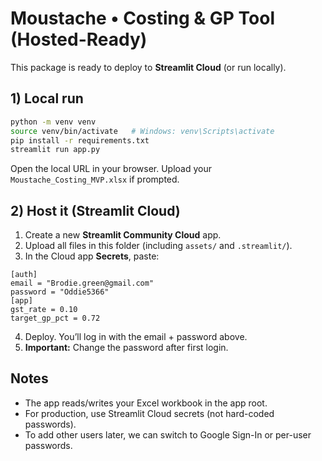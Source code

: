 # Moustache • Costing & GP Tool (Hosted-Ready)

This package is ready to deploy to **Streamlit Cloud** (or run locally).

## 1) Local run
```bash
python -m venv venv
source venv/bin/activate   # Windows: venv\Scripts\activate
pip install -r requirements.txt
streamlit run app.py
```
Open the local URL in your browser. Upload your `Moustache_Costing_MVP.xlsx` if prompted.

## 2) Host it (Streamlit Cloud)
1. Create a new **Streamlit Community Cloud** app.
2. Upload all files in this folder (including `assets/` and `.streamlit/`).
3. In the Cloud app **Secrets**, paste:
```
[auth]
email = "Brodie.green@gmail.com"
password = "Oddie5366"
[app]
gst_rate = 0.10
target_gp_pct = 0.72
```
4. Deploy. You’ll log in with the email + password above.
5. **Important:** Change the password after first login.

## Notes
- The app reads/writes your Excel workbook in the app root.
- For production, use Streamlit Cloud secrets (not hard-coded passwords).
- To add other users later, we can switch to Google Sign-In or per-user passwords.